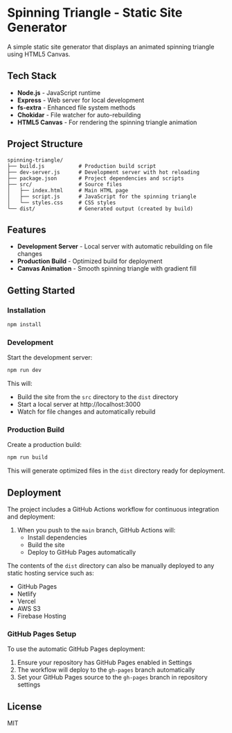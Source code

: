 # Spinning Triangle - Static Site Generator

A simple static site generator that displays an animated spinning triangle using HTML5 Canvas.

## Tech Stack

- **Node.js** - JavaScript runtime
- **Express** - Web server for local development
- **fs-extra** - Enhanced file system methods
- **Chokidar** - File watcher for auto-rebuilding
- **HTML5 Canvas** - For rendering the spinning triangle animation

## Project Structure

```
spinning-triangle/
├── build.js           # Production build script
├── dev-server.js      # Development server with hot reloading
├── package.json       # Project dependencies and scripts
├── src/               # Source files
│   ├── index.html     # Main HTML page
│   ├── script.js      # JavaScript for the spinning triangle
│   └── styles.css     # CSS styles
└── dist/              # Generated output (created by build)
```

## Features

- **Development Server** - Local server with automatic rebuilding on file changes
- **Production Build** - Optimized build for deployment
- **Canvas Animation** - Smooth spinning triangle with gradient fill

## Getting Started

### Installation

```bash
npm install
```

### Development

Start the development server:

```bash
npm run dev
```

This will:
- Build the site from the `src` directory to the `dist` directory
- Start a local server at http://localhost:3000
- Watch for file changes and automatically rebuild

### Production Build

Create a production build:

```bash
npm run build
```

This will generate optimized files in the `dist` directory ready for deployment.

## Deployment

The project includes a GitHub Actions workflow for continuous integration and deployment:

1. When you push to the `main` branch, GitHub Actions will:
   - Install dependencies
   - Build the site
   - Deploy to GitHub Pages automatically

The contents of the `dist` directory can also be manually deployed to any static hosting service such as:

- GitHub Pages
- Netlify
- Vercel
- AWS S3
- Firebase Hosting

### GitHub Pages Setup

To use the automatic GitHub Pages deployment:

1. Ensure your repository has GitHub Pages enabled in Settings
2. The workflow will deploy to the `gh-pages` branch automatically
3. Set your GitHub Pages source to the `gh-pages` branch in repository settings

## License

MIT
